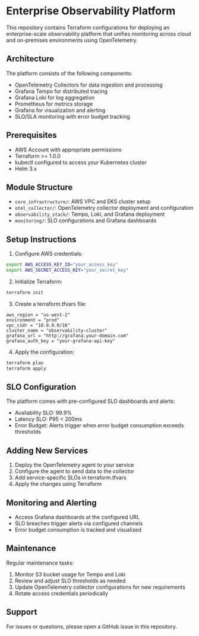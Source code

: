 # Enterprise Observability Platform

This repository contains Terraform configurations for deploying an enterprise-scale observability platform that unifies monitoring across cloud and on-premises environments using OpenTelemetry.

## Architecture

The platform consists of the following components:

- OpenTelemetry Collectors for data ingestion and processing
- Grafana Tempo for distributed tracing
- Grafana Loki for log aggregation
- Prometheus for metrics storage
- Grafana for visualization and alerting
- SLO/SLA monitoring with error budget tracking

## Prerequisites

- AWS Account with appropriate permissions
- Terraform >= 1.0.0
- kubectl configured to access your Kubernetes cluster
- Helm 3.x

## Module Structure

- `core_infrastructure/`: AWS VPC and EKS cluster setup
- `otel_collector/`: OpenTelemetry collector deployment and configuration
- `observability_stack/`: Tempo, Loki, and Grafana deployment
- `monitoring/`: SLO configurations and Grafana dashboards

## Setup Instructions

1. Configure AWS credentials:
```bash
export AWS_ACCESS_KEY_ID="your_access_key"
export AWS_SECRET_ACCESS_KEY="your_secret_key"
```

2. Initialize Terraform:
```bash
terraform init
```

3. Create a terraform.tfvars file:
```hcl
aws_region = "us-west-2"
environment = "prod"
vpc_cidr = "10.0.0.0/16"
cluster_name = "observability-cluster"
grafana_url = "http://grafana.your-domain.com"
grafana_auth_key = "your-grafana-api-key"
```

4. Apply the configuration:
```bash
terraform plan
terraform apply
```

## SLO Configuration

The platform comes with pre-configured SLO dashboards and alerts:

- Availability SLO: 99.9%
- Latency SLO: P95 < 200ms
- Error Budget: Alerts trigger when error budget consumption exceeds thresholds

## Adding New Services

1. Deploy the OpenTelemetry agent to your service
2. Configure the agent to send data to the collector
3. Add service-specific SLOs in terraform.tfvars
4. Apply the changes using Terraform

## Monitoring and Alerting

- Access Grafana dashboards at the configured URL
- SLO breaches trigger alerts via configured channels
- Error budget consumption is tracked and visualized

## Maintenance

Regular maintenance tasks:

1. Monitor S3 bucket usage for Tempo and Loki
2. Review and adjust SLO thresholds as needed
3. Update OpenTelemetry collector configurations for new requirements
4. Rotate access credentials periodically

## Support

For issues or questions, please open a GitHub issue in this repository.